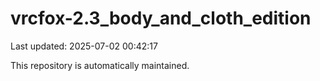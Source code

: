 # vrcfox-2.3_body_and_cloth_edition

Last updated: 2025-07-02 00:42:17

This repository is automatically maintained.
